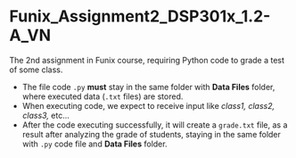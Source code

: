 # Funix_Assignment2_DSP301x_1.2-A_VN
The 2nd assignment in Funix course, requiring Python code to grade a test of some class.</br>
- The file code `.py` __must__ stay in the same folder with __Data Files__ folder, where executed data (`.txt` files) are stored.</br>
- When executing code, we expect to receive input like *class1, class2, class3,* etc...</br>
- After the code executing successfully, it will create a `grade.txt` file, as a result after analyzing the grade of students, staying in the same folder with `.py` code file and __Data Files__ folder.
